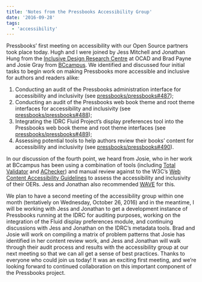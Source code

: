 ```yaml
---
title: 'Notes from the Pressbooks Accessibility Group'
date: '2016-09-28'
tags:
  - 'accessibility'
---
```


Pressbooks’ first meeting on accessibility with our Open Source partners took place today.
Hugh and I were joined by Jess Mitchell and Jonathan Hung from the
[Inclusive Design Research Centre](http://idrc.ocadu.ca) at OCAD and Brad Payne and Josie
Gray from [BCcampus](https://bccampus.ca). We identified and discussed four initial tasks
to begin work on making Pressbooks more accessible and inclusive for authors and readers
alike:

1. Conducting an audit of the Pressbooks administration interface for accessibility and
   inclusivity (see
   [pressbooks/pressbooks#487](https://github.com/pressbooks/pressbooks/issues/487 'Conduct accessibility & inclusivity audit of administration interface'));
2. Conducting an audit of the Pressbooks web book theme and root theme interfaces for
   accessibility and inclusivity (see
   [pressbooks/pressbooks#488](https://github.com/pressbooks/pressbooks/issues/488 'Conduct accessibility & inclusivity audit of web book interface'));
3. Integrating the IDRC Fluid Project’s display preferences tool into the Pressbooks web
   book theme and root theme interfaces (see
   [pressbooks/pressbooks#489](https://github.com/pressbooks/pressbooks/issues/489 'Add @fluid-project user interface options to web books and root theme'));
4. Assessing potential tools to help authors review their books’ content for accessibility
   and inclusivity (see
   [pressbooks/pressbooks#490](https://github.com/pressbooks/pressbooks/issues/490 'Accessibility & inclusivity review tool for book content')).

In our discussion of the fourth point, we heard from Josie, who in her work at BCcampus
has been using a combination of tools (including
[Total Validator](https://www.totalvalidator.com/downloads/index.html) and
[AChecker](http://achecker.ca/checker/index.php)) and manual review against to the W3C’s
[Web Content Accessibility Guidelines](https://www.w3.org/WAI/WCAG20/quickref/) to assess
the accessibility and inclusivity of their OERs. Jess and Jonathan also recommended
[WAVE](http://wave.webaim.org/) for this.

We plan to have a second meeting of the accessibility group within one month (tentatively
on Wednesday, October 26, 2016) and in the meantime, I will be working with Jess and
Jonathan to get a development instance of Pressbooks running at the IDRC for auditing
purposes, working on the integration of the Fluid display preferences module, and
continuing discussions with Jess and Jonathan on the IDRC’s metadata tools. Brad and Josie
will work on compiling a matrix of problem patterns that Josie has identified in her
content review work, and Jess and Jonathan will walk through their audit process and
results with the accessibility group at our next meeting so that we can all get a sense of
best practices. Thanks to everyone who could join us today! It was an exciting first
meeting, and we’re looking forward to continued collaboration on this important component
of the Pressbooks project.
